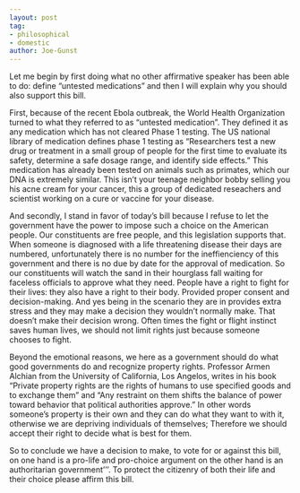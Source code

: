 ```yaml
---
layout: post
tag: 
- philosophical
- domestic
author: Joe-Gunst
---
```


Let me begin by first doing what no other affirmative speaker has been able to do: define “untested medications” and then I will explain why you should also support this bill. 

First, because of the recent Ebola outbreak, the World Health Organization turned to what they referred to as “untested medication”.  They defined it as any medication which has not cleared Phase 1 testing.  The US national library of medication defines phase 1 testing as “Researchers test a new drug or treatment in a small group of people for the first time to evaluate its safety, determine a safe dosage range, and identify side effects.” This medication has already been tested on animals such as primates, which our DNA is extremely similar. This isn’t your teenage neighbor bobby selling you his acne cream for your cancer, this a group of dedicated reseachers and scientist working on a cure or vaccine for your disease. 

And secondly, I stand in favor of today’s bill because I refuse to let the government have the power to impose such a choice on the American people. Our constituents are free people, and this legislation supports that.
When someone is diagnosed with a life threatening disease their days are numbered, unfortunately there is no number for the ineffienciency of this government and there is no due by date for the approval of medication. So our constituents will watch the sand in their hourglass fall waiting for faceless officials to approve what they need.
People have a right to fight for their lives: they also have a right to their body. Provided proper consent and decision-making. And yes being in the scenario they are in provides extra stress and they may make a decision they wouldn’t normally make. That doesn’t make their decision wrong. Often times the fight or flight instinct saves human lives, we should not limit rights just because someone chooses to fight.

Beyond the emotional reasons, we here as a government should do what good governments do and recognize property rights. Professor Armen Alchian from the University of California, Los Angelos, writes in his book “Private property rights are the rights of humans to use specified goods and to exchange them” and “Any restraint on them shifts the balance of power toward behavior that political authorities approve.” In other words someone’s property is their own and they can do what they want to with it, otherwise we are depriving individuals of themselves; Therefore we should accept their right to decide what is best for them.

So to conclude we have a decision to make, to vote for or against this bill, on one hand is a pro-life and pro-choice argument on the other hand is an authoritarian government’’’. To protect the citizenry of both their life and their choice please affirm this bill.

